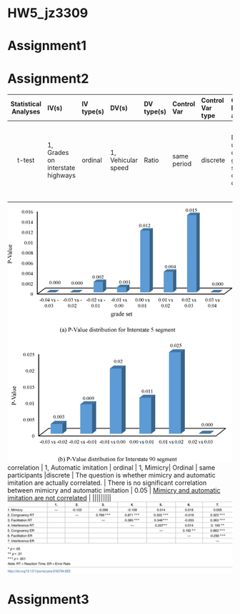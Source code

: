 # HW5_jz3309
# Assignment1






# Assignment2
| **Statistical Analyses**	|  **IV(s)**  |  **IV type(s)** |  **DV(s)**  |  **DV type(s)**  |  **Control Var** | **Control Var type**  | **Question to be answered** | **_H0_** | **alpha** | **link to paper**| 
|:----------:|:----------|:------------|:-------------|:-------------|:------------|:------------- |:------------------|:----:|:-------:|:-------|
t-test	| 1,  Grades on interstate highways | ordinal | 1, Vehicular speed| Ratio | same period  |discrete  | Do	speeds under different grades showed obviously differences? | Average speed for the grade 1 = average speed for grade 2 | 0.05 | [Evaluating the impacts of grades on vehicular speeds on interstate highways](https://journals.plos.org/plosone/article?id=10.1371/journal.pone.0184142#abstract0) |
  |||||||||
  ![image](https://github.com/jz3309/PUI2018_jz3309/blob/master/HW5_jz3309/k-test.PNG)
correlation	| 1,  Automatic imitation | ordinal | 1, Mimicry| Ordinal | same participants |discrete  | The question is whether mimicry and automatic imitation are actually correlated. | There is no significant correlation between mimicry and automatic imitation | 0.05 | [Mimicry and automatic imitation are not correlated](https://journals.plos.org/plosone/article?id=10.1371/journal.pone.0183784) |
|||||||||
![image](https://github.com/jz3309/PUI2018_jz3309/blob/master/HW5_jz3309/correlation.PNG)

# Assignment3

